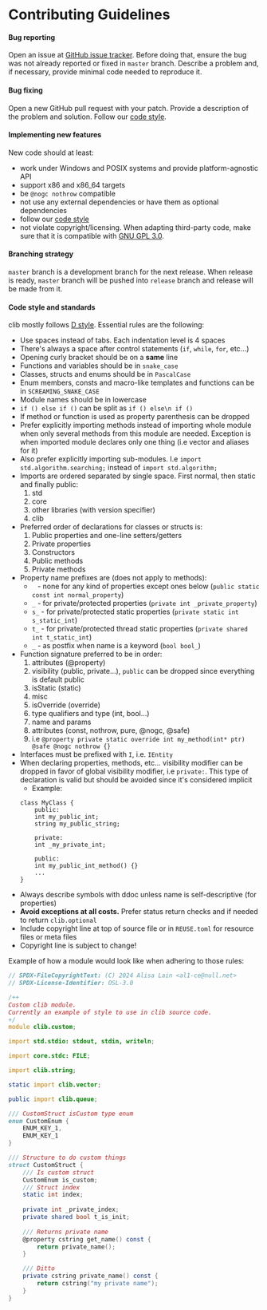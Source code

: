 # Contributing Guidelines

#### Bug reporting 

Open an issue at [GitHub issue tracker](https://github.com/al1-ce/clib/issues). Before doing that, ensure the bug was not already reported or fixed in `master` branch. Describe a problem and, if necessary, provide minimal code needed to reproduce it.

#### Bug fixing 

Open a new GitHub pull request with your patch. Provide a description of the problem and solution. Follow our [code style](#code-style-and-standards).

#### Implementing new features

New code should at least:
* work under Windows and POSIX systems and provide platform-agnostic API
* support x86 and x86_64 targets
* be `@nogc nothrow` compatible
* not use any external dependencies or have them as optional dependencies
* follow our [code style](#code-style-and-standards)
* not violate copyright/licensing. When adapting third-party code, make sure that it is compatible with [GNU GPL 3.0](https://www.gnu.org/licenses/gpl-3.0.en.html).

#### Branching strategy

`master` branch is a development branch for the next release. When release is ready, `master` branch will be pushed into `release` branch and release will be made from it.

#### Code style and standards 

clib mostly follows [D style](https://dlang.org/dstyle.html). Essential rules are the following:
* Use spaces instead of tabs. Each indentation level is 4 spaces
* There's always a space after control statements (`if`, `while`, `for`, etc...)
* Opening curly bracket should be on a **same** line
* Functions and variables should be in `snake_case`
* Classes, structs and enums should be in `PascalCase`
* Enum members, consts and macro-like templates and functions can be in `SCREAMING_SNAKE_CASE`
* Module names should be in lowercase
* `if () else if ()` can be split as `if () else\n if ()`
* If method or function is used as property parenthesis can be dropped
* Prefer explicitly importing methods instead of importing whole module when only several methods from this module are needed. Exception is when imported module declares only one thing (i.e vector and aliases for it)
* Also prefer explicitly importing sub-modules. I.e `import std.algorithm.searching;` instead of `import std.algorithm;`
* Imports are ordered separated by single space. First normal, then static and finally public:
    1. std
    2. core
    3. other libraries (with version specifier)
    4. clib
* Preferred order of declarations for classes or structs is:
    1. Public properties and one-line setters/getters
    2. Private properties
    3. Constructors
    4. Public methods
    5. Private methods
* Property name prefixes are (does not apply to methods):
    - ` ` - none for any kind of properties except ones below (`public static const int normal_property`)
    - `_` - for private/protected properties (`private int _private_property`)
    - `s_` - for private/protected static properties (`private static int s_static_int`)
    - `t_` - for private/protected thread static properties (`private shared int t_static_int`)
    - `_` - as postfix when name is a keyword (`bool bool_`)
* Function signature preferred to be in order:
    1. attributes (@property)
    2. visibility (public, private...), `public` can be dropped since everything is default public
    3. isStatic (static)
    4. misc
    5. isOverride (override)
    6. type qualifiers and type (int, bool...)
    7. name and params
    8. attributes (const, nothrow, pure, @nogc, @safe)
    9. i.e `@property private static override int my_method(int* ptr) @safe @nogc nothrow {}`
* Interfaces must be prefixed with `I`, i.e. `IEntity`
* When declaring properties, methods, etc... visibility modifier can be dropped in favor of global visibility modifier, i.e `private:`. This type of declaration is valid but should be avoided since it's considered implicit
    - Example:
    ```
    class MyClass {
        public:
        int my_public_int;
        string my_public_string;
        
        private:
        int _my_private_int;

        public:
        int my_public_int_method() {}
        ...
    }
    ```
* Always describe symbols with ddoc unless name is self-descriptive (for properties)
* **Avoid exceptions at all costs.** Prefer status return checks and if needed to return `clib.optional`
* Include copyright line at top of source file or in `REUSE.toml` for resource files or meta files
* Copyright line is subject to change!

Example of how a module would look like when adhering to those rules:
```d
// SPDX-FileCopyrightText: (C) 2024 Alisa Lain <al1-ce@null.net>
// SPDX-License-Identifier: OSL-3.0

/++
Custom clib module.
Currently an example of style to use in clib source code.
+/
module clib.custom;

import std.stdio: stdout, stdin, writeln;

import core.stdc: FILE;

import clib.string;

static import clib.vector;

public import clib.queue;

/// CustomStruct isCustom type enum
enum CustomEnum {
    ENUM_KEY_1,
    ENUM_KEY_1
}

/// Structure to do custom things
struct CustomStruct {
    /// Is custom struct
    CustomEnum is_custom;
    /// Struct index
    static int index;
    
    private int _private_index;
    private shared bool t_is_init;
    
    /// Returns private name
    @property cstring get_name() const {
        return private_name();
    }

    /// Ditto
    private cstring private_name() const {
        return cstring("my private name");
    }
}
```



